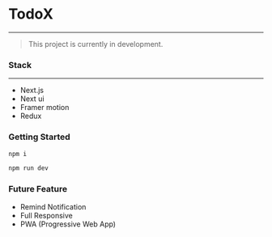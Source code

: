# TodoX

---

> This project is currently in development.

### Stack

---

- Next.js
- Next ui
- Framer motion
- Redux

### Getting Started

```bash
npm i
```

```bash
npm run dev
```

### Future Feature

- Remind Notification
- Full Responsive
- PWA (Progressive Web App)
